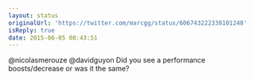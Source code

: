```yaml
---
layout: status
originalUrl: 'https://twitter.com/marcgg/status/606743222338101248'
isReply: true
date: 2015-06-05 08:43:51
---
```


@nicolasmerouze @davidguyon Did you see a performance boosts/decrease or was it the same?
